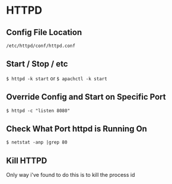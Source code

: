 # HTTPD

## Config File Location
`/etc/httpd/conf/httpd.conf`

## Start / Stop / etc
`$ httpd -k start`
or
`$ apachctl -k start`

## Override Config and Start on Specific Port
`$ httpd -c "listen 8080"`

## Check What Port httpd is Running On
`$ netstat -anp |grep 80`

## Kill HTTPD
Only way i've found to do this is to kill the process id
